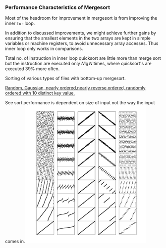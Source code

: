 ### Performance Characteristics of Mergesort

Most of the headroom for improvement in mergesort is from improving the inner `for` loop.

In addition to discussed improvements, we might achieve further gains by ensuring that the smallest elements in the two arrays are kept in simple variables or machine registers, to avoid unnecessary array accesses. Thus inner loop only works in comparisons.

Total no. of instruction in inner loop quicksort are little more than merge sort but the instruction are executed only $N\lg N$ times, where quicksort's are executed 39% more often.

Sorting of various types of files with bottom-up mergesort.

<u>Random, Gaussian, nearly ordered,nearly reverse ordered, randomly ordered with 10 distinct key value.</u>

See sort performance is dependent on size of input not the way the input comes in.![image-20201021200837228](6-Performance_characteristics_of_mergesort.assets/image-20201021200837228.png)